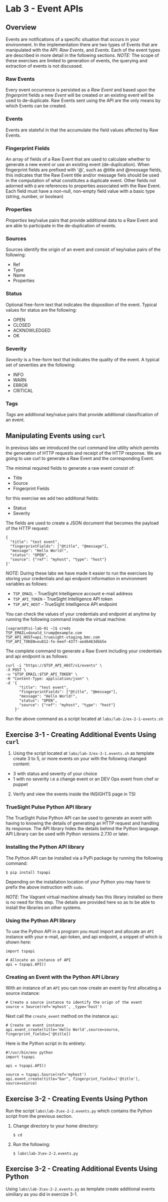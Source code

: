 Lab 3 - Event APIs
==================


## Overview

Events are notifications of a specific situation that occurs in your environment.
In the implementation there are two types of Events that are manipulated with the API:
_Raw Events_, and _Events_. Each of the event types are described in more detail
in the following sections. _NOTE:_ The scope of these exercises are limited to generation of events,
the querying and extraction of events is not discussed.


### Raw Events

Every event occurrence is persisted as a _Raw Event_ and based upon the _fingerprint_ fields a new _Event_
will be created or an existing event will be used to de-duplicate. Raw Events sent using the API
are the only means by which Events can be created.

### Events

Events are stateful in that the accumulate the field values affected by Raw Events.

### Fingerprint Fields

An array of fields of a Raw Event that are used to calculate whether to generate a new event or
use an existing event (de-duplication). When fingerprint fields are prefixed with '@', such as
@title and @message fields, this indicates that the Raw Event title and/or message fiels should
be used in the computation of what constitutes a duplicate event. Other fields not adorned with `@`
are references to properties associated with the Raw Event. Each field must have a non-null,
non-empty field value with a basic type (string, number, or boolean)

### Properties

_Properties_ key/value pairs that provide additional data to a Raw Event and are able to participate in the
de-duplication of events.

### Sources

Sources identify the origin of an event and consist of key/value pairs of the following:

- Ref
- Type
- Name
- Properties


### Status

Optional free-form text that indicates the disposition of the event. Typical values for status are
the following:

- OPEN
- CLOSED
- ACKNOWLEDGED
- OK

### Severity

_Severity_ is a free-form text that indicates the quality of the event. A typical set of severities are
the following:

- INFO
- WARN
- ERROR
- CRITICAL

### Tags

_Tags_ are additional key/value pairs that provide additional classification of an event.


## Manipulating Events using `curl`

In previous labs we introduced the curl command line utility which permits the generation of HTTP requests
and receipt of the HTTP response. We are going to use curl to generate a Raw Event and the corresponding
Event.

The minimal required fields to generate a raw event consist of:

- Title
- Source
- Fingerprint Fields

for this exercise we add two additional fields:

- Status
- Severity

The fields are used to create a JSON document that becomes the payload of the HTTP request:

```
{
  "title": "test event",
  "fingerprintFields": ["@title", "@message"],
  "message": "Hello World!",
  "status": "OPEN",
  "source": {"ref": "myhost", "type": "host"}
}'
```
_NOTE_: During these labs we have made it easier to run the exercises by storing your
credentials and api endpoint information in environment variables as follows:

- `TSP_EMAIL` - TrueSight Intelligence account e-mail address
- `TSP_API_TOKEN` - TrueSight Intelligence API token
- `TSP_API_HOST` - TrueSight Intelligence API endpoint

You can check the values of your credentials and endpoint at anytime by running the following
command inside the virtual machine:

```
[vagrant@tsi-lab-01 ~]$ creds
TSP_EMAIL=donald_trump@example.com
TSP_API_HOST=api.truesight-staging.bmc.com
TSP_API_TOKEN=ou812-fo-beef-4377-aed6463dbb5e
```

The complete command to generate a Raw Event including your credentials and api endpoint is
as follows:

```
curl -i "https://$TSP_API_HOST/v1/events" \
-X POST \
-u "$TSP_EMAIL:$TSP_API_TOKEN" \
-H "Content-Type: application/json" \
-d '{
      "title": "test event",
      "fingerprintFields": ["@title", "@message"],
      "message": "Hello World!",
      "status": "OPEN",
      "source": {"ref": "myhost", "type": "host"}
    }'
```

Run the above command as a script located at `labs/lab-2/ex-2-1-events.sh`

## Exercise 3-1 - Creating Additional Events Using `curl`

1. Using the script located at `labs/lab-3/ex-3-1.events.sh` as template create 3 to 5, or more events on
your with the following changed content:

- 3 with status and severity of your choice
- 1 with no severity i.e a change event or an DEV Ops event from chef or puppet

2. Verify and view the events inside the INSIGHTS page in TSI


### TrueSight Pulse Python API library

The TrueSight Pulse Python API can be used to generate an event with having to knowing
the details of generating an HTTP request and handling its response. The API library hides
the details behind the Python language. API Library can be used with Python versions 2.7.10 or later.


### Installing the Python API library

The Python API can be installed via a PyPi package by running the following command:

```
$ pip install tspapi
```

Depending on the installation location of your Python you may have to prefix the above instruction with `sudo`.

_NOTE_: The Vagrant virtual machine already has this library installed so there is no need for this step.
The details are provided here so as to be able to install the libraries on other systems.

### Using the Python API library

To use the Python API in a program you must import and allocate an `API` instance with your e-mail, api-token,
and api endpoint, a snippet of which is shown here:

```
import tspapi

# Allocate an instance of API
api = tspapi.API()
```

### Creating an Event with the Python API Library

With an instance of an `API` you can now create an event by first allocating a source instance:

```
# Create a source instance to identify the orign of the event
source = Source(ref='myhost', _type='host')
```

Next call the `create_event` method on the instance `api`:

```
# Create an event instance
api.event_create(title='Hello World',source=source, fingerprint_fields=['@title])
```
Here is the Python script in its entirety:

```
#!/usr/bin/env python
import tspapi

api = tspapi.API()

source = tspapi.Source(ref='myhost')
api.event_create(title="bar", fingerprint_fields=['@title'], source=source)
```

## Exercise 3-2 - Creating Events Using Python

Run the script `labs\lab-3\ex-2-2.events.py` which contains the Python script from the previous section.

1. Change directory to your home directory:

    ```
    $ cd
    ```

2. Run the following:

    ```
    $ labs\lab-3\ex-2-2.events.py
    ```

## Exercise 3-2 - Creating Additional Events Using Python

Using `labs\lab-3\ex-2-2.events.py` as template create additional events similiary as
you did in exercize 3-1.

